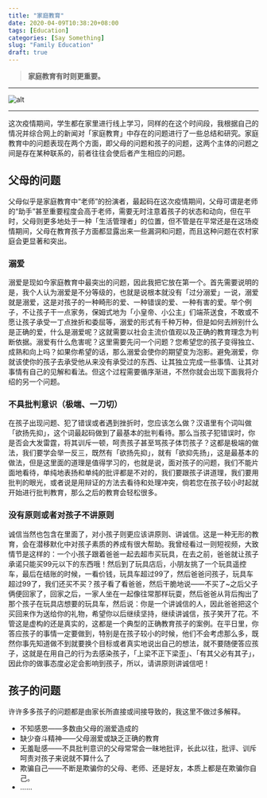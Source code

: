 ```yaml
---
title: "家庭教育"
date: 2020-04-09T10:38:20+08:00
tags: [Education]
categories: [Say Something]
slug: "Family Education"
draft: true
---
```

> **家庭教育有时则更重要。**

---

![alt](https://dawnblog-1300625500.cos.ap-guangzhou.myqcloud.com/images/20200411103201.jpg "Unsplash@Nikhita-S")

---

这次疫情期间，学生都在家里进行线上学习，同样的在这个时间段，我根据自己的情况并综合网上的新闻对「家庭教育」中存在的问题进行了一些总结和研究。家庭教育中的问题表现在两个方面，即父母的问题和孩子的问题，这两个主体的问题之间是存在某种联系的，前者往往会使后者产生相应的问题。

## 父母的问题
父母似乎是家庭教育中“老师”的扮演者，最起码在这次疫情期间，父母可谓是老师的“助手”甚至重要程度会高于老师，需要无时注意着孩子的状态和动向，但在平时，父母则更多地处于一种「生活管理者」的位置，但不管是在平常还是在这场疫情期间，父母在教育孩子方面都显露出来一些漏洞和问题，而且这种问题在农村家庭会更显著和突出。
### 溺爱
溺爱是现如今家庭教育中最突出的问题，因此我把它放在第一个。首先需要说明的是，我个人认为溺爱是不分等级的，也就是说根本就没有「过分溺爱」一说，溺爱就是溺爱，这是对孩子的一种畸形的爱、一种错误的爱、一种有害的爱。举个例子，不让孩子干一点家务，保姆式地为「小皇帝、小公主」们端茶送食，不敢或不愿让孩子承受一丁点挫折和委屈等，溺爱的形式有千种万种，但是如何去辨别什么是正确的爱，什么是溺爱呢？这就需要以社会主流价值观以及正确的教育理念为判断依据。溺爱有什么危害呢？这里需要先问一个问题？您希望您的孩子变得独立、成熟和向上吗？如果你希望的话，那么溺爱会使你的期望变为泡影。避免溺爱，你就该使你的孩子去承受他从来没有承受过的东西、让其独立完成一些事情、让其对事情有自己的见解和看法。但这个过程需要循序渐进，不然你就会出现下面我将介绍的另一个问题。
### 不具批判意识（极端、一刀切）
在孩子出现问题、犯了错误或者遇到挫折时，您应该怎么做？汉语里有个词叫做「欲扬先抑」，这个词最起码做到了最基本的批判看待。那么当孩子犯错误时，你是否会大发雷霆，将其训斥一顿，呵责孩子甚至骂孩子体罚孩子？这都是极端的做法，我们要学会举一反三，既然有「欲扬先抑」，就有「欲抑先扬」，这是最基本的做法，但是这里面的道理是值得学习的，也就是说，面对孩子的问题，我们不能片面地看待，单纯地表扬和单纯的批评都是不对的，我们要跟孩子讲道理，我们要用批判的眼光，或者说是用辩证的方法去看待和处理冲突，倘若您在孩子较小时起就开始进行批判教育，那么之后的教育会轻松很多。
### 没有原则或者对孩子不讲原则
诚信当然也包含在里面了，对小孩子则更应该讲原则、讲诚信。这是一种无形的教育，会在潜移默化中对孩子素质的养成有很大帮助。我曾经看过一则短视频，大致情节是这样的：一个小孩子跟着爸爸一起去超市买玩具，在去之前，爸爸就让孩子承诺只能买99元以下的东西哦！然后到了玩具店后，小朋友挑了一个玩具遥控车，最后在结账的时候，一看价钱，玩具车超过99了，然后爸爸问孩子，玩具车超过99了，我们还买不买？孩子看了看爸爸，然后干脆地说——不买了~之后父子俩便回家了，回家之后，一家人坐在一起像往常那样玩耍，然后爸爸从背后掏出了那个孩子在玩具店想要的玩具车，然后说：你是一个讲诚信的人，因此爸爸把这个买回来作为送给你的礼物，希望你以后继续坚持，继续讲诚信，孩子笑开了花。不管这是虚构的还是真实的，这都是一个典型的正确教育孩子的案例。在平日里，你答应孩子的事情一定要做到，特别是在孩子较小的时候，他们不会考虑那么多，既然你事先知道做不到就要换个目标或者真实地说出自己的想法，就不要随便答应孩子，这就是在用自己的行为去感染孩子，「上梁不正下梁歪」、「有其父必有其子」，因此你的做事态度必定会影响到孩子，所以，请讲原则讲诚信吧！
## 孩子的问题
许许多多孩子的问题都是由家长所直接或间接导致的，我这里不做过多解释。
- 不知感恩——多数由父母的溺爱造成的
- 缺少奋斗精神——父母溺爱或缺乏正确的教育
- 无羞耻感——不具批判意识的父母常常会一昧地批评，长此以往，批评、训斥呵责对孩子来说就不算什么了
- 欺骗自己——不断是欺骗你的父母、老师、还是好友，本质上都是在欺骗你自己。
- ......
